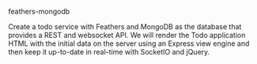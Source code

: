 feathers-mongodb

Create a todo service with Feathers and MongoDB as the database that provides a REST and websocket API. We will render the Todo application HTML with the initial data on the server using an Express view engine and then keep it up-to-date in real-time with SocketIO and jQuery.